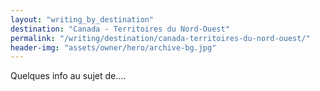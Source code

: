 ```yaml
---
layout: "writing_by_destination"
destination: "Canada - Territoires du Nord-Ouest"
permalink: "/writing/destination/canada-territoires-du-nord-ouest/"
header-img: "assets/owner/hero/archive-bg.jpg"
---
```


Quelques info au sujet de....